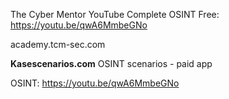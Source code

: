 The Cyber Mentor YouTube Complete OSINT Free:  https://youtu.be/qwA6MmbeGNo

academy.tcm-sec.com

**Kasescenarios.com**
OSINT scenarios - paid app

OSINT: https://youtu.be/qwA6MmbeGNo



